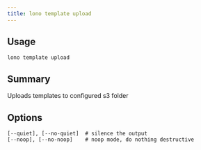 ```yaml
---
title: lono template upload
---
```


## Usage

    lono template upload

## Summary

Uploads templates to configured s3 folder


## Options

```
[--quiet], [--no-quiet]  # silence the output
[--noop], [--no-noop]    # noop mode, do nothing destructive
```

